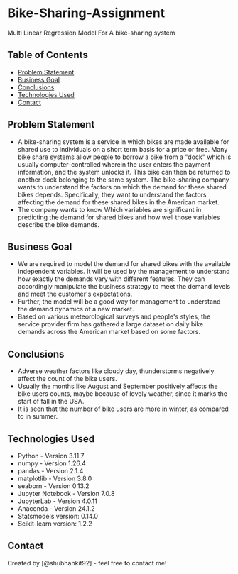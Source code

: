 # Bike-Sharing-Assignment
Multi Linear Regression Model For A bike-sharing system


## Table of Contents
* [Problem Statement](#problem-statement)
* [Business Goal](#business-goal)
* [Conclusions](#conclusions)
* [Technologies Used](#technologies-used)
* [Contact](#contact)


## Problem Statement
- A bike-sharing system is a service in which bikes are made available for shared use to individuals on a short term basis for a price or free. Many bike share systems allow people to borrow a bike from a "dock" which is usually computer-controlled wherein the user enters the payment information, and the system unlocks it. This bike can then be returned to another dock belonging to the same system. The bike-sharing company wants to understand the factors on which the demand for these shared bikes depends. Specifically, they want to understand the factors affecting the demand for these shared bikes in the American market.
- The company wants to know Which variables are significant in predicting the demand for shared bikes and how well those variables describe the bike demands.

## Business Goal
- We are required to model the demand for shared bikes with the available independent variables. It will be used by the management to understand how exactly the demands vary with different features. They can accordingly manipulate the business strategy to meet the demand levels and meet the customer's expectations.
- Further, the model will be a good way for management to understand the demand dynamics of a new market.
- Based on various meteorological surveys and people's styles, the service provider firm has gathered a large dataset on daily bike demands across the American market based on some factors. 

## Conclusions
- Adverse weather factors like cloudy day, thunderstorms negatively affect the count of the bike users.
- Usually the months like August and September positively affects the bike users counts, maybe because of lovely weather, since it marks the start of fall in the USA.
- It is seen that the number of bike users are more in winter, as compared to in summer.

## Technologies Used
- Python - Version 3.11.7
- numpy - Version 1.26.4
- pandas - Version 2.1.4
- matplotlib - Version 3.8.0
- seaborn - Version 0.13.2
- Jupyter Notebook - Version 7.0.8
- JupyterLab - Version 4.0.11
- Anaconda - Version 24.1.2
- Statsmodels version: 0.14.0
- Scikit-learn version: 1.2.2

## Contact
Created by [@shubhankit92] - feel free to contact me!
